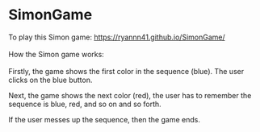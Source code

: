 # SimonGame
To play this Simon game: https://ryannn41.github.io/SimonGame/ <br><br>
How the Simon game works:<br><br>
Firstly, the game shows the first color in the sequence (blue). The user clicks on the blue button.<br>

Next, the game shows the next color (red), the user has to remember the sequence is blue, red, and so on and so forth.<br>

If the user messes up the sequence, then the game ends.
